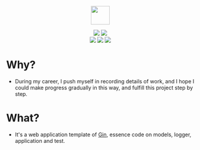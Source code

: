 
<p align="center">
  <a href="#">
    <img height="50" src="https://simpleicons.org/icons/go.svg?sanitize=true">
  </a>
</p>

<p align="center">
  <img src="https://img.shields.io/badge/language-Go 1.13-orange.svg">
  <img src="https://img.shields.io/badge/IDE-Goland-blue.svg?style=flat">
  <br/>
  <img src="https://img.shields.io/badge/codeRepo-Github-blue.svg?style=flat&logo=github">
  <img src="https://img.shields.io/badge/database-Mongo-orange">
  <img src="https://img.shields.io/badge/framework-Gin-yellow">
</p>

# Why?
- During my career, I push myself in recording details of work, and I hope I could make progress gradually in this way, and fulfill this project step by step.

# What?
- It's a web application template of [Gin](https://github.com/gin-gonic/gin), essence code on models, logger, application and test.
